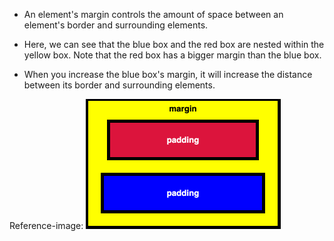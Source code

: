 - An element's margin controls the amount of space between an element's border and surrounding elements.

- Here, we can see that the blue box and the red box are nested within the yellow box. Note that the red box has a bigger margin than the blue box.

- When you increase the blue box's margin, it will increase the distance between its border and surrounding elements.

Reference-image: 
![margin image][logo]

[logo]: margin.png "Margin"
